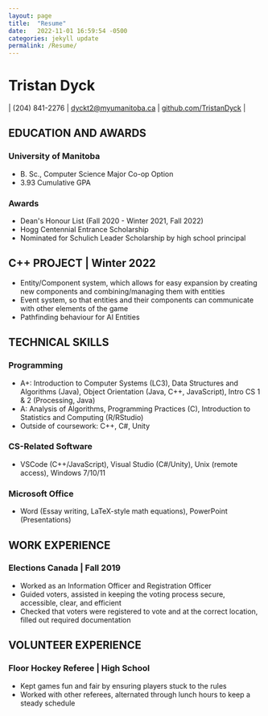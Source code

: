 ```yaml
---
layout: page
title:  "Resume"
date:   2022-11-01 16:59:54 -0500
categories: jekyll update
permalink: /Resume/
---
```

# Tristan Dyck
| (204) 841-2276 | dyckt2@myumanitoba.ca | [github.com/TristanDyck](github.com/TristanDyck) |

## EDUCATION AND AWARDS
### University of Manitoba 
* B. Sc., Computer Science Major Co-op Option 
* 3.93 Cumulative GPA 

### Awards 
* Dean's Honour List (Fall 2020 - Winter 2021, Fall 2022) 
* Hogg Centennial Entrance Scholarship 
* Nominated for Schulich Leader Scholarship by high school principal 

## C++ PROJECT | Winter 2022 
* Entity/Component system, which allows for easy expansion by creating new components and 
combining/managing them with entities 
* Event system, so that entities and their components can communicate with other elements of 
the game 
* Pathfinding behaviour for AI Entities 

## TECHNICAL SKILLS 
### Programming 
* A+: Introduction to Computer Systems (LC3), Data Structures and Algorithms (Java), 
Object Orientation (Java, C++, JavaScript), Intro CS 1 & 2 (Processing, Java) 
* A: Analysis of Algorithms, Programming Practices (C), Introduction to Statistics and 
Computing (R/RStudio) 
* Outside of coursework: C++, C#, Unity 

### CS-Related Software 
* VSCode (C++/JavaScript), Visual Studio (C#/Unity), Unix (remote access), Windows 7/10/11 

### Microsoft Office 
* Word (Essay writing, LaTeX-style math equations), PowerPoint (Presentations) 

## WORK EXPERIENCE 
### Elections Canada | Fall 2019 
* Worked as an Information Officer and Registration Officer 
* Guided voters, assisted in keeping the voting process secure, accessible, clear, and efficient 
* Checked that voters were registered to vote and at the correct location, filled out required 
documentation 

## VOLUNTEER EXPERIENCE 
### Floor Hockey Referee | High School
* Kept games fun and fair by ensuring players stuck to the rules 
* Worked with other referees, alternated through lunch hours to keep a steady schedule